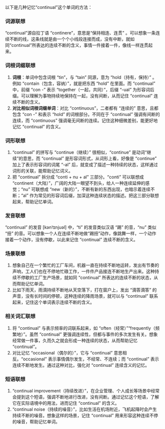 以下是几种记忆“continual”这个单词的方法：

### 词源联想
“continual”源自拉丁语 “continere”，意思是“保持相连、连贯” 。可以想象一条连续不断的线，这条线就是由一个个小线段连接而成，没有中断，就如同“continual”所表达的连续不断的含义，事情一件接着一件，像线一样连贯起来。

### 词根词缀联想
1. **词根**：单词中包含词根 “tin”，与 “tain” 同源，意为 “hold（持有，保持）” 。例如 “contain（包含，容纳）”，就是把东西 “hold” 在里面。而 “continual” 中，前缀 “con -” 表示 “together（一起，共同）”，后缀 “-ual” 为形容词后缀。可以理解为事物持续地保持在一起，没有间断，从而记住 “continual” 连续不断的含义。
2. **对比相似词根词缀单词**：对比 “continuous”，二者都有 “连续的” 意思，且都包含 “con -” 和表示 “hold” 的词根部分。不同在于 “continual” 强调有间断的连续，而 “continuous” 强调毫无间断的连续。记住这种细微差别，能更好地记忆 “continual” 的含义。

### 词形联想
1. “continual” 的拼写与 “continue（继续）” 很相似，“continue” 是动词“继续”的意思，而 “continual” 是形容词形式，从词形上看，好像是 “continue” 加上了表示形容词的词尾 “-al” 后，就变成了描述一种持续的状态，这样通过词形的关联，能帮助记忆词义。
2. 把 “continual” 拆分成 “conti + nu + al” 三部分。“conti” 可以联想成 “continent（大陆）”，广阔的大陆一眼望不到头，给人一种连续延伸的感觉；“nu” 可联想成 “new（新的）”，不断有新的东西出现，也暗示着连续不断；“al” 作为常见的形容词后缀，加深这种连续状态的描述。把这三部分联想起来，帮助记忆单词。

### 发音联想
“continual” 的发音 [kənˈtɪnjuəl] 中，“ti” 的发音类似汉语 “踢” 的音，“nu” 类似 “扭” 的音。可以想象一个人在连续不断地做“踢扭”动作，像跳舞一样，一个动作接着一个动作，没有停歇，以此来记住 “continual” 连续不断的含义。

### 场景联想
1. 想象自己在一个繁忙的工厂车间，机器一直在持续不断地运转，发出有节奏的声响，工人们也在不停地忙碌工作，一件件产品接连不断地生产出来。这种持续不停歇的工厂生产场景，就如同 “continual” 所表达的连续不断的状态，从而帮助记忆单词。
2. 比如下雨天，雨滴持续不断地从天空落下，打在窗户上，发出 “滴答滴答” 的声音，没有长时间的停顿，这种连续的降雨场景，就可以与 “continual” 联系起来，记住这个单词表示连续不断的含义。

### 相关词汇联想
1. 将 “continual” 与表示频率的词联系起来，如 “often（经常）”“frequently（频繁地）”。虽然 “continual” 更强调连续性，但都与事件的多次发生有关。想象经常做一件事，久而久之就会形成一种连续的状态，从而帮助记忆 “continual”。
2. 对比记忆 “occasional（偶尔的）”，它与 “continual” 意思相反。“occasional” 表示事情偶尔发生，不经常、不连续；而 “continual” 表示连续不断地发生。通过这种对比，强化对 “continual” 连续含义的记忆。

### 短语联想
1. “continual improvement（持续改进）”，在企业管理、个人成长等场景中经常会提到这个短语，强调不断地进行改进，没有间断。通过记忆这个短语，了解它在实际语境中的用法，进而记住 “continual” 的含义。
2. “continual noise（持续的噪音）”，比如生活在机场附近，飞机起降时会产生持续不断的噪音。想象这样的场景，记住 “continual” 用来形容这种连续不停的噪音，帮助记忆单词。 